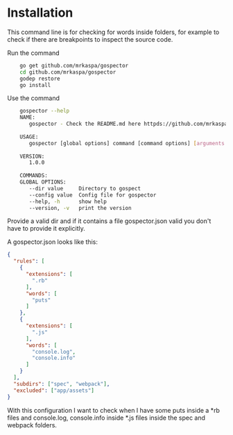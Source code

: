 # Installation

This command line is for checking for words inside folders, for example to check if there are breakpoints to inspect the source code.

Run the command

```bash
    go get github.com/mrkaspa/gospector
    cd github.com/mrkaspa/gospector
    godep restore
    go install
```

Use the command 

```bash
    gospector --help
    NAME:
       gospector - Check the README.md here httpds://github.com/mrkaspa/gospector
    
    USAGE:
       gospector [global options] command [command options] [arguments...]
    
    VERSION:
       1.0.0
    
    COMMANDS:
    GLOBAL OPTIONS:
       --dir value     Directory to gospect
       --config value  Config file for gospector
       --help, -h      show help
       --version, -v   print the version
```

Provide a valid dir and if it contains a file gospector.json valid you don't have to provide it explicitly.

A gospector.json looks like this:
 
```json
{
  "rules": [
    {
      "extensions": [
        ".rb"
      ],
      "words": [
        "puts"
      ]
    },
    {
      "extensions": [
        ".js"
      ],
      "words": [
        "console.log",
        "console.info"
      ]
    }
  ],
  "subdirs": ["spec", "webpack"],
  "excluded": ["app/assets"]
}

```

With this configuration I want to check when I have some puts inside a *rb files and console.log, console.info inside *.js files inside the spec and webpack folders. 
